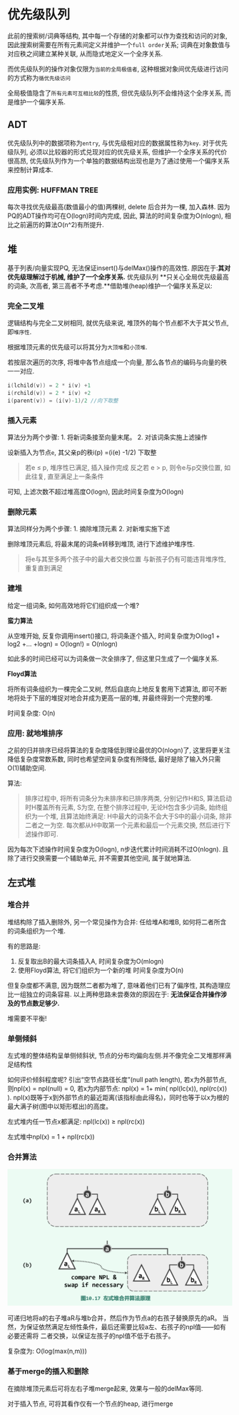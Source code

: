 # 优先级队列

此前的搜索树/词典等结构, 其中每一个存储的对象都可以作为查找和访问的对象, 因此搜索树需要在所有元素间定义并维护一个`full order`关系; 词典在对象数值与对应秩之间建立某种关联, 从而隐式地定义一个全序关系.

而优先级队列的操作对象仅限为`当前的全局极值者`, 这种根据对象间优先级进行访问的方式称为`循优先级访问`

全局极值隐含了`所有元素可互相比较`的性质, 但优先级队列不会维持这个全序关系, 而是维护一个偏序关系.

## ADT

优先级队列中的数据项称为`entry`, 与优先级相对应的数据属性称为`key`. 对于优先级队列, 必须以比较器的形式兑现对应的优先级关系, 但维护一个全序关系的代价很高昂, 优先级队列作为一个单独的数据结构出现也是为了通过使用一个偏序关系来控制计算成本.

### 应用实例: HUFFMAN TREE

每次寻找优先级最高(数值最小的值)两棵树, delete 后合并为一棵, 加入森林. 因为PQ的ADT操作均可在O(logn)时间内完成, 因此, 算法的时间复杂度为O(nlogn), 相比之前遍历的算法O(n^2)有所提升.

## 堆

基于列表/向量实现PQ,  无法保证insert()与delMax()操作的高效性. 原因在于:**其对优先级理解过于机械, 维护了一个全序关系.** 优先级队列 **只关心全局优先级最高的词条, 次高者, 第三高者不予考虑.**借助堆(heap)维护一个偏序关系足以:

### 完全二叉堆

逻辑结构与完全二叉树相同, 就优先级来说, 堆顶外的每个节点都不大于其父节点, 即`堆序性`.

根据堆顶元素的优先级可以将其分为`大顶堆`和`小顶堆`.

若按层次遍历的次序, 将堆中各节点组成一个向量, 那么各节点的编码与向量的秩一一对应.

```cpp
i(lchild(v)) = 2 * i(v) +1
i(rchild(v)) = 2 * i(v) +2
i(parent(v)) = (i(v)-1)/2 //向下取整
```

### 插入元素

算法分为两个步骤: 1. 将新词条接至向量末尾。  2. 对该词条实施上滤操作

设新插入为节点`e`, 其父亲p的秩i(p) =(i(e) -1/2) 下取整

> 若e ≤ p, 堆序性已满足, 插入操作完成
> 反之若 e > p, 则令e与p交换位置, 如此往复, 直至满足上一条条件

可知, 上滤次数不超过堆高度O(logn), 因此时间复杂度为O(logn)

### 删除元素

算法同样分为两个步骤: 1. 摘除堆顶元素 2. 对新堆实施下滤

删除堆顶元素后, 将最末尾的词条e转移到堆顶, 进行下滤维护堆序性.

> 将e与其至多两个孩子中的最大者交换位置
> 与新孩子仍有可能违背堆序性, 重复直到满足

### 建堆

给定一组词条, 如何高效地将它们组织成一个堆?

**蛮力算法**

从空堆开始, 反复你调用insert()接口, 将词条逐个插入, 时间复杂度为O(log1 + log2 +... +logn) = O(logn!) = O(nlogn)

如此多的时间已经可以为词条做一次全排序了, 但这里只生成了一个偏序关系.

**Floyd算法**

将所有词条组织为一棵完全二叉树, 然后自底向上地反复套用下滤算法, 即可不断地将处于下层的堆捉对地合并成为更高一层的堆, 并最终得到一个完整的堆.

时间复杂度:  O(n)

### 应用: 就地堆排序

之前的归并排序已经将算法的复杂度降低到理论最优的O(nlogn)了, 这里将更关注降低复杂度常数系数, 同时也希望空间复杂度有所降低, 最好是除了输入外只需O(1)辅助空间.

算法:
> 排序过程中, 将所有词条分为未排序和已排序两类, 分别记作H和S, 算法启动时H覆盖所有元素, S为空, 在整个排序过程中, 无论H包含多少词条, 始终组织为一个堆, 且算法始终满足: H中最大的词条不会大于S中的最小词条, 除非二者之一为空.
> 每次都从H中取第一个元素和最后一个元素交换, 然后进行下滤操作即可.

因为每次下滤操作时间复杂度为O(logn), n步迭代累计时间消耗不过O(nlogn). 且除了进行交换需要一个辅助单元, 并不需要其他空间, 属于就地算法.

## 左式堆

### 堆合并

堆结构除了插入删除外, 另一个常见操作为合并: 任给堆A和堆B, 如何将二者所含的词条组织为一个堆.

有的思路是: 
1. 反复取出B的最大词条插入A, 时间复杂度为O(mlogn)
2. 使用Floyd算法, 将它们组织为一个新的堆 时间复杂度为O(n)

但复杂度都不满意, 因为既然二者都为堆了, 意味着他们已有了偏序性, 其构造理应比一组独立的词条容易. 以上两种思路未尝奏效的原因在于: **无法保证合并操作涉及的节点数足够少.**

堆需要不平衡!

### 单侧倾斜

左式堆的整体结构呈单侧倾斜状, 节点的分布均偏向左侧.并不像完全二叉堆那样满足结构性

如何评价倾斜程度呢? 引出“空节点路径长度”(null path length), 若x为外部节点, 则npl(x) = npl(null) = 0, 若x为内部节点: npl(x) = 1+ min( npl(lc(x)), npl(rc(x)) ). npl(x)既等于x到外部节点的最近距离(该指标由此得名)，同时也等于以x为根的最大满子树(图中以矩形框出)的高度。

左式堆内任一节点x都满足: npl(lc(x)) ≥ npl(rc(x))

左式堆中npl(x) = 1 + npl(rc(x))

### 合并算法

<img src="../../../images/leftheap.png" style="zoom:50%;" />



可递归地将a的右子堆aR与堆b合并，然后作为节点a的右孩子替换原先的aR。 当然，为保证依然满足左倾性条件，最后还需要比较a左、右孩子的npl值——如有必要还需将 二者交换，以保证左孩子的npl值不低于右孩子。

复杂度为: O(log(max(n,m)))



### 基于merge的插入和删除

在摘除堆顶元素后可将左右子堆merge起来, 效果与一般的delMax等同.

对于插入节点, 可将其看作仅有一个节点的heap, 进行merge



